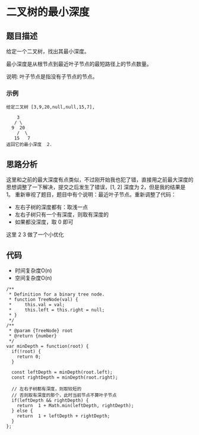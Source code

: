 # 二叉树的最小深度

## 题目描述
给定一个二叉树，找出其最小深度。

最小深度是从根节点到最近叶子节点的最短路径上的节点数量。

说明: 叶子节点是指没有子节点的节点。

### 示例
```
给定二叉树 [3,9,20,null,null,15,7],

    3
   / \
  9  20
    /  \
   15   7
返回它的最小深度  2.
```

## 思路分析
这里和之前的最大深度有点类似，不过刚开始我也犯了错，直接用之前最大深度的思想调整了一下解决，提交之后发生了错误，[1, 2] 深度为 2，但是我的结果是 1。
重新审视了题目，题目中有个说明：最近叶子节点。重新调整了代码：
- 左右子树的深度都有：取浅一点
- 左右子树只有一个有深度，则取有深度的
- 如果都没深度，取 0 即可

这里 2 3 做了一个小优化

## 代码
- 时间复杂度O(n)
- 空间复杂度O(n)

```
/**
 * Definition for a binary tree node.
 * function TreeNode(val) {
 *     this.val = val;
 *     this.left = this.right = null;
 * }
 */
/**
 * @param {TreeNode} root
 * @return {number}
 */
var minDepth = function(root) {
  if(!root) {
    return 0;
  }

  const leftDepth = minDepth(root.left);
  const rightDepth = minDepth(root.right);

  // 左右子树都有深度，则取较短的
  // 否则取有深度的那个，此时当前节点不算叶子节点
  if(leftDepth && rightDepth) {
    return  1 + Math.min(leftDepth, rightDepth);
  } else {
    return  1 + leftDepth + rightDepth;
  }
};
```